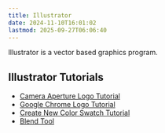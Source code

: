 ```yaml
---
title: Illustrator
date: 2024-11-10T16:01:02
lastmod: 2025-09-27T06:06:40
---
```


Illustrator is a vector based graphics program.

## Illustrator Tutorials

- [Camera Aperture Logo Tutorial](./camera-aperture-logo-tutorial-adobe-illustrator.md)
- [Google Chrome Logo Tutorial](./how-to-create-google-chrome-logo-adobe-illustrator.md)
- [Create New Color Swatch Tutorial](./create-new-color-swatch-adobe-illustrator.md)
- [Blend Tool](./illustrator-blend-tool.md)
